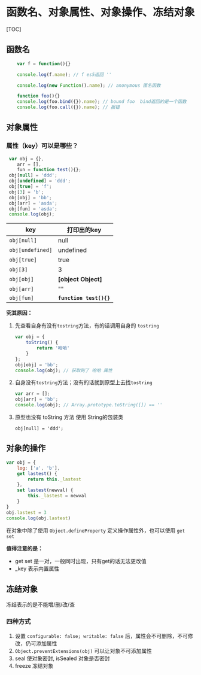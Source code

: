 # 函数名、对象属性、对象操作、冻结对象

[TOC]

## 函数名

```js
    var f = function(){}

    console.log(f.name); // f es5返回 ''

    console.log(new Function().name); // anonymous 匿名函数

    function foo(){}
    console.log(foo.bind({}).name); // bound foo  bind返回的是一个函数
    console.log(foo.call({}).name); // 报错
```

## 对象属性

### 属性（key）可以是哪些？

```js
 var obj = {},
    arr = [],
    fun = function test(){};
 obj[null] = 'ddd';
 obj[undefined] = 'ddd';
 obj[true] = 'f';
 obj[3] = 'b';
 obj[obj] = 'bb';
 obj[arr] = 'asda';
 obj[fun] = 'asda';
 console.log(obj);
```

| key              | 打印出的key             |
| ---------------- | ----------------------- |
| `obj[null]`      | null                    |
| `obj[undefined]` | undefined               |
| `obj[true]`      | true                    |
| `obj[3]`         | 3                       |
| `obj[obj]`       | **[object Object]**     |
| `obj[arr]`       | ""                      |
| `obj[fun]`       | **`function test(){}`** |

**究其原因：**

1. 先查看自身有没有`tostring`方法，有的话调用自身的 `tostring`

   ```js
   var obj = {
       toString() {
           return '哈哈'
       }
   };
   obj[obj] = 'bb';
   console.log(obj); // 获取到了 哈哈 属性
   ```

2. 自身没有`tostring`方法；没有的话就到原型上去找`tostring`

   ```js
   var arr = [];
   obj[arr] = 'bb';
   console.log(obj); // Array.prototype.toString([]) == ''
   ```

3. 原型也没有 toString 方法 使用 String的包装类

   ```
   obj[null] = 'ddd';
   ```

## 对象的操作

```js
var obj = {
    log: ['a', 'b'],
    get lastest() {
        return this._lastest
    },
    set lastest(newval) {
        this._lastest = newval
    }
}
obj.lastest = 3
console.log(obj.lastest)
```

在对象中除了使用 `Object.defineProperty` 定义操作属性外，也可以使用 `get set`

**值得注意的是：**

- get set 是一对，一般同时出现，只有get的话无法更改值
- _key 表示内置属性

## 冻结对象

冻结表示的是不能增/删/改/查

### 四种方式

1. 设置 `configurable: false; writable: false`  后，属性会不可删除，不可修改，仍可添加属性
2. `Object.preventExtensions(obj)` 可以让对象不可添加属性
3. seal 使对象密封, isSealed 对象是否密封
4. freeze 冻结对象